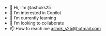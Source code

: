 - 👋 Hi, I’m @ashoks25
- 👀 I’m interested in Copilot
- 🌱 I’m currently learning  
- 💞️ I’m looking to collaborate  
- 📫 How to reach me ashok_s25@hotmail.com

<!---
ashoks25/ashoks25 is a ✨ special ✨ repository because its `README.md` (this file) appears on your GitHub profile.
You can click the Preview link to take a look at your changes.
--->
